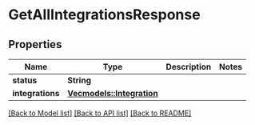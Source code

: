 # GetAllIntegrationsResponse

## Properties

Name | Type | Description | Notes
------------ | ------------- | ------------- | -------------
**status** | **String** |  | 
**integrations** | [**Vec<models::Integration>**](Integration.md) |  | 

[[Back to Model list]](../README.md#documentation-for-models) [[Back to API list]](../README.md#documentation-for-api-endpoints) [[Back to README]](../README.md)


